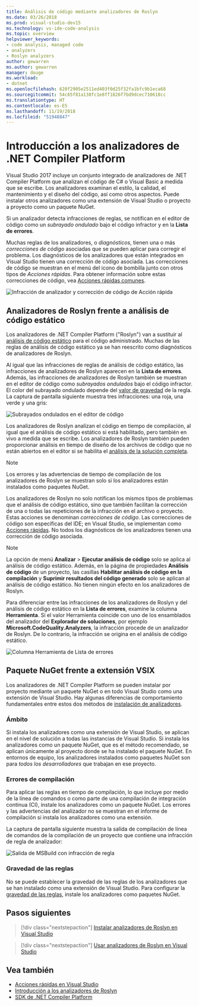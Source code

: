 ```yaml
---
title: Análisis de código mediante analizadores de Roslyn
ms.date: 03/26/2018
ms.prod: visual-studio-dev15
ms.technology: vs-ide-code-analysis
ms.topic: overview
helpviewer_keywords:
- code analysis, managed code
- analyzers
- Roslyn analyzers
author: gewarren
ms.author: gewarren
manager: douge
ms.workload:
- dotnet
ms.openlocfilehash: 620f2905e2511ed403f0d25f32fa1bfc9b1eca68
ms.sourcegitcommit: 54c65f81a138fc1e8ff1826f7bd9dcec710618cc
ms.translationtype: HT
ms.contentlocale: es-ES
ms.lasthandoff: 11/19/2018
ms.locfileid: "51948847"
---
```

# <a name="overview-of-net-compiler-platform-analyzers"></a>Introducción a los analizadores de .NET Compiler Platform

Visual Studio 2017 incluye un conjunto integrado de analizadores de .NET Compiler Platform que analizan el código de C# o Visual Basic a medida que se escribe. Los analizadores examinan el estilo, la calidad, el mantenimiento y el diseño del código, así como otros aspectos. Puede instalar otros analizadores como una extensión de Visual Studio o proyecto a proyecto como un paquete NuGet.

Si un analizador detecta infracciones de reglas, se notifican en el editor de código como un *subrayado ondulado* bajo el código infractor y en la **Lista de errores**.

Muchas reglas de los analizadores, o *diagnósticos*, tienen una o más *correcciones de código* asociadas que se pueden aplicar para corregir el problema. Los diagnósticos de los analizadores que están integrados en Visual Studio tienen una corrección de código asociada. Las correcciones de código se muestran en el menú del icono de bombilla junto con otros tipos de *Acciones rápidas*. Para obtener información sobre estas correcciones de código, vea [Acciones rápidas comunes](../ide/common-quick-actions.md).

![Infracción de analizador y corrección de código de Acción rápida](../code-quality/media/built-in-analyzer-code-fix.png)

## <a name="roslyn-analyzers-vs-static-code-analysis"></a>Analizadores de Roslyn frente a análisis de código estático

Los analizadores de .NET Compiler Platform ("Roslyn") van a sustituir al [análisis de código estático](../code-quality/code-analysis-for-managed-code-overview.md) para el código administrado. Muchas de las reglas de análisis de código estático ya se han reescrito como diagnósticos de analizadores de Roslyn.

Al igual que las infracciones de reglas de análisis de código estático, las infracciones de analizadores de Roslyn aparecen en la **Lista de errores**. Además, las infracciones de analizadores de Roslyn también se muestran en el editor de código como *subrayados ondulados* bajo el código infractor. El color del subrayado ondulado depende del [valor de gravedad](../code-quality/use-roslyn-analyzers.md#rule-severity) de la regla. La captura de pantalla siguiente muestra tres infracciones: una roja, una verde y una gris:

![Subrayados ondulados en el editor de código](media/diagnostics-severity-colors.png)

Los analizadores de Roslyn analizan el código en tiempo de compilación, al igual que el análisis de código estático si está habilitado, pero también en vivo a medida que se escribe. Los analizadores de Roslyn también pueden proporcionar análisis en tiempo de diseño de los archivos de código que no están abiertos en el editor si se habilita el [análisis de la solución completa](../code-quality/how-to-enable-and-disable-full-solution-analysis-for-managed-code.md#to-toggle-full-solution-analysis).

> [!NOTE]
> Los errores y las advertencias de tiempo de compilación de los analizadores de Roslyn se muestran solo si los analizadores están instalados como paquetes NuGet.

Los analizadores de Roslyn no solo notifican los mismos tipos de problemas que el análisis de código estático, sino que también facilitan la corrección de una o todas las repeticiones de la infracción en el archivo o proyecto. Estas acciones se denominan *correcciones de código*. Las correcciones de código son específicas del IDE; en Visual Studio, se implementan como [Acciones rápidas](../ide/quick-actions.md). No todos los diagnósticos de los analizadores tienen una corrección de código asociada.

> [!NOTE]
> La opción de menú **Analizar** > **Ejecutar análisis de código** solo se aplica al análisis de código estático. Además, en la página de propiedades **Análisis de código** de un proyecto, las casillas **Habilitar análisis de código en la compilación** y **Suprimir resultados del código generado** solo se aplican al análisis de código estático. No tienen ningún efecto en los analizadores de Roslyn.

Para diferenciar entre las infracciones de los analizadores de Roslyn y del análisis de código estático en la **Lista de errores**, examine la columna **Herramienta**. Si el valor Herramienta coincide con uno de los ensamblados del analizador del **Explorador de soluciones**, por ejemplo **Microsoft.CodeQuality.Analyzers**, la infracción procede de un analizador de Roslyn. De lo contrario, la infracción se origina en el análisis de código estático.

![Columna Herramienta de Lista de errores](media/code-analysis-tool-in-error-list.png)

## <a name="nuget-package-versus-vsix-extension"></a>Paquete NuGet frente a extensión VSIX

Los analizadores de .NET Compiler Platform se pueden instalar por proyecto mediante un paquete NuGet o en todo Visual Studio como una extensión de Visual Studio. Hay algunas diferencias de comportamiento fundamentales entre estos dos métodos de [instalación de analizadores](../code-quality/install-roslyn-analyzers.md).

### <a name="scope"></a>Ámbito

Si instala los analizadores como una extensión de Visual Studio, se aplican en el nivel de solución a todas las instancias de Visual Studio. Si instala los analizadores como un paquete NuGet, que es el método recomendado, se aplican únicamente al proyecto donde se ha instalado el paquete NuGet. En entornos de equipo, los analizadores instalados como paquetes NuGet son para *todos los desarrolladores* que trabajan en ese proyecto.

### <a name="build-errors"></a>Errores de compilación

Para aplicar las reglas en tiempo de compilación, lo que incluye por medio de la línea de comandos o como parte de una compilación de integración continua (CI), instale los analizadores como un paquete NuGet. Los errores y las advertencias del analizador no se muestran en el informe de compilación si instala los analizadores como una extensión.

La captura de pantalla siguiente muestra la salida de compilación de línea de comandos de la compilación de un proyecto que contiene una infracción de regla de analizador:

![Salida de MSBuild con infracción de regla](media/command-line-build-analyzers.png)

### <a name="rule-severity"></a>Gravedad de las reglas

No se puede establecer la gravedad de las reglas de los analizadores que se han instalado como una extensión de Visual Studio. Para configurar la [gravedad de las reglas](../code-quality/use-roslyn-analyzers.md#rule-severity), instale los analizadores como paquetes NuGet.

## <a name="next-steps"></a>Pasos siguientes

> [!div class="nextstepaction"]
> [Instalar analizadores de Roslyn en Visual Studio](../code-quality/install-roslyn-analyzers.md)

> [!div class="nextstepaction"]
> [Usar analizadores de Roslyn en Visual Studio](../code-quality/use-roslyn-analyzers.md)

## <a name="see-also"></a>Vea también

- [Acciones rápidas en Visual Studio](../ide/quick-actions.md)
- [Introducción a los analizadores de Roslyn](../extensibility/getting-started-with-roslyn-analyzers.md)
- [SDK de .NET Compiler Platform](/dotnet/csharp/roslyn-sdk/)